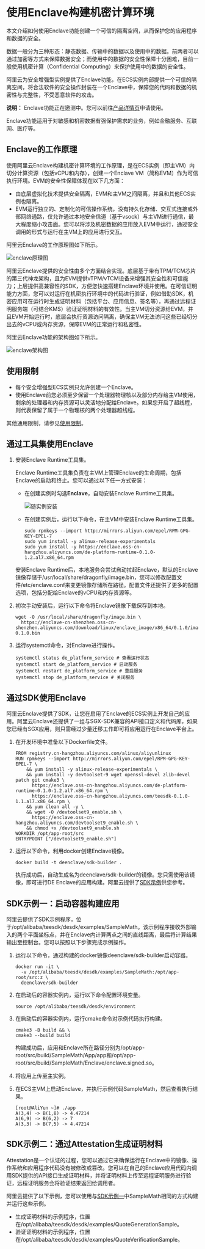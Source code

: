 # 使用Enclave构建机密计算环境

本文介绍如何使用Enclave功能创建一个可信的隔离空间，从而保护您的应用程序和数据的安全。

数据一般分为三种形态：静态数据、传输中的数据以及使用中的数据。前两者可以通过加密等方式来保障数据安全；而使用中的数据的安全性保障十分困难，目前一般使用机密计算（Confidential Computing）来保护使用中的数据的安全性。

阿里云为安全增强型实例提供了Enclave功能，在ECS实例内部提供一个可信的隔离空间，将合法软件的安全操作封装在一个Enclave中，保障您的代码和数据的机密性与完整性，不受恶意软件的攻击。

**说明：** Enclave功能正在邀测中。您可以前往[产品详情页](https://www.aliyun.com/daily-act/ecs/aliyun-enclave)申请使用。

Enclave功能适用于对敏感和机密数据有强保护需求的业务，例如金融服务、互联网、医疗等。

## Enclave的工作原理

使用阿里云Enclave构建机密计算环境的工作原理，是在ECS实例（即主VM）内切分计算资源（包括vCPU和内存），创建一个Enclave VM（简称EVM）作为可信执行环境。EVM的安全性保障体现在以下几方面：

-   由底层虚拟化技术提供安全隔离，EVM和主VM之间隔离，并且和其他ECS实例也隔离。
-   EVM运行独立的、定制化的可信操作系统，没有持久化存储、交互式连接或外部网络通路，仅允许通过本地安全信道（基于vsock）与主VM进行通信，最大程度缩小攻击面。您可以将涉及机密数据的应用放入EVM中运行，通过安全调用的形式与运行在主VM上的应用进行交互。

阿里云Enclave的工作原理图如下所示。

![enclave原理图](https://static-aliyun-doc.oss-accelerate.aliyuncs.com/assets/img/zh-CN/3916902161/p237059.png)

阿里云Enclave提供的安全性由多个方面结合实现。底层基于带有TPM/TCM芯片的第三代神龙架构，且为EVM提供vTPM/vTCM设备来增强其安全性和可信能力；上层提供高兼容性的SDK，方便您快速搭建Enclave环境并使用。在可信证明能力方面，您可以对运行在机密执行环境中的代码进行验证，例如借助SDK，机密应用可在运行时生成证明材料（包括平台、应用信息、签名等），再通过远程证明服务端（可结合KMS）验证证明材料的有效性。当主VM切分资源给EVM，并且EVM开始运行时，底层会执行资源访问隔离，确保主VM无法访问这些已经切分出去的vCPU或内存资源，保障EVM的正常运行和私密性。

阿里云Enclave功能的架构图如下所示。

![enclave架构图](https://static-aliyun-doc.oss-accelerate.aliyuncs.com/assets/img/zh-CN/9345962161/p237060.png)

## 使用限制

-   每个安全增强型ECS实例只允许创建一个Enclave。
-   使用Enclave前您必须至少保留一个处理器物理核以及部分内存给主VM使用，剩余的处理器和内存资源可以灵活地分配给Enclave。如果您开启了超线程，则代表保留了属于一个物理核的两个处理器超线程。

其他通用限制，请参见[使用限制](/cn.zh-CN/产品简介/使用限制.md)。

## 通过工具集使用Enclave

1.  安装Enclave Runtime工具集。

    Enclave Runtime工具集负责在主VM上管理Enclave的生命周期，包括Enclave的启动和终止。您可以通过以下任一方式安装：

    -   在创建实例时勾选**Enclave**，自动安装Enclave Runtime工具集。

        ![随实例安装](https://static-aliyun-doc.oss-accelerate.aliyuncs.com/assets/img/zh-CN/9345962161/p240198.png)

    -   在创建实例后，运行以下命令，在主VM中安装Enclave Runtime工具集。

        ```
        sudo rpmkeys --import http://mirrors.aliyun.com/epel/RPM-GPG-KEY-EPEL-7
        sudo yum install -y alinux-release-experimentals
        sudo yum install -y https://enclave.oss-cn-hangzhou.aliyuncs.com/de-platform-runtime-0.1.0-1.2.al7.x86_64.rpm
        ```

    安装Enclave Runtime后，本地服务会尝试自动拉起Enclave，默认的Enclave镜像存储于/usr/local/share/dragonfly/image.bin，您可以修改配置文件/etc/enclave.conf来变更镜像存储所在路径。配置文件还提供了更多的配置选项，包括分配给Enclave的vCPU和内存资源等。

2.  初次手动安装后，运行以下命令将Enclave镜像下载保存到本地。

    ```
    wget -O /usr/local/share/dragonfly/image.bin \
      https://enclave-cn-shenzhen.oss-cn-shenzhen.aliyuncs.com/download/linux/enclave_image/x86_64/0.1.0/image-0.1.0.bin
    ```

3.  运行systemctl命令，对Enclave进行操作。

    ```
    systemctl status de_platform_service # 查看运行状态
    systemctl start de_platform_service # 启动服务
    systemctl restart de_platform_service # 重启服务
    systemctl stop de_platform_service # 关闭服务
    ```


## 通过SDK使用Enclave

阿里云Enclave提供了SDK，让您在启用了Enclave的ECS实例上开发自己的应用。阿里云Enclave还提供了一组与SGX-SDK兼容的API接口定义和代码库，如果您已经有SGX应用，则只需经过少量迁移工作即可将应用运行在Enclave平台上。

1.  在开发环境中准备以下Dockerfile文件。

    ```
    FROM registry.cn-hangzhou.aliyuncs.com/alinux/aliyunlinux
    RUN rpmkeys --import http://mirrors.aliyun.com/epel/RPM-GPG-KEY-EPEL-7 \
        && yum install -y alinux-release-experimentals \
        && yum install -y devtoolset-9 wget openssl-devel zlib-devel patch git cmake3 \
          https://enclave.oss-cn-hangzhou.aliyuncs.com/de-platform-runtime-0.1.0-1.2.al7.x86_64.rpm \
          https://enclave.oss-cn-hangzhou.aliyuncs.com/teesdk-0.1.0-1.1.al7.x86_64.rpm \
        && yum clean all -y \
        && wget -O /devtoolset9_enable.sh \
          https://enclave.oss-cn-hangzhou.aliyuncs.com/devtoolset9_enable.sh \
        && chmod +x /devtoolset9_enable.sh
    WORKDIR /opt/app-root/src
    ENTRYPOINT ["/devtoolset9_enable.sh"]
    ```

2.  运行以下命令，利用docker创建Enclave镜像。

    ```
    docker build -t deenclave/sdk-builder .
    ```

    执行成功后，自动生成名为deenclave/sdk-builder的镜像。您只需使用该镜像，即可进行DE Enclave的应用构建。阿里云提供了[SDK示例](#section_gem_b9o_bg2)供您参考。


## SDK示例一：启动容器构建应用

阿里云提供了SDK示例程序，位于/opt/alibaba/teesdk/desdk/examples/SampleMath。该示例程序接收外部输入的两个平面坐标点，并在Enclave内计算两点之间的直线距离，最后将计算结果输出至控制台。您可以按照以下步骤完成示例操作。

1.  运行以下命令，通过构建的docker镜像deenclave/sdk-builder启动容器。

    ```
    docker run -it \
      -v /opt/alibaba/teesdk/desdk/examples/SampleMath:/opt/app-root/src:z \
      deenclave/sdk-builder
    ```

2.  在启动后的容器实例内，运行以下命令配置环境变量。

    ```
    source /opt/alibaba/teesdk/desdk/environment
    ```

3.  在启动后的容器实例内，运行cmake命令对示例代码执行构建。

    ```
    cmake3 -B build && \
    cmake3 --build build
    ```

    构建成功后，应用和Enclave所在路径分别为/opt/app-root/src/build/SampleMath/App/app和/opt/app-root/src/build/SampleMath/Enclave/enclave.signed.so。

4.  将应用上传至主实例。

5.  在ECS主VM上启动Enclave，并执行示例代码SampleMath，然后查看执行结果。

    ```
    [root@AliYun ~]# ./app
    A(3,4) -> B(1,8) -> 4.47214
    A(6,9) -> B(6,2) -> 7
    A(3,3) -> B(7,5) -> 4.47214
    ```


## SDK示例二：通过Attestation生成证明材料

Attestation是一个认证的过程，您可以通过它来确保运行在Enclave中的镜像、操作系统和应用程序代码没有被修改或篡改。您可以在自己的Enclave应用代码内调用SDK提供的API接口生成证明材料，并将证明材料上传至远程证明服务进行验证，远程证明服务会将验证结果返回给调用者。

阿里云提供了以下示例，您可以使用与[SDK示例一](#section_gem_b9o_bg2)中SampleMath相同的方式构建并运行这些示例。

-   生成证明材料的示例程序，位置在/opt/alibaba/teesdk/desdk/examples/QuoteGenerationSample。
-   验证证明材料的示例程序，位置在/opt/alibaba/teesdk/desdk/examples/QuoteVerificationSample。

